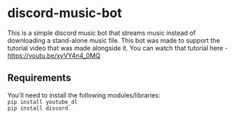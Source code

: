 # discord-music-bot

This is a simple discord music bot that streams music instead of downloading a stand-alone music file. This bot was made to support the tutorial video that was made alongside it.   You can watch that tutorial here - https://youtu.be/xyVY4n4_0MQ

## Requirements
You'll need to install the following modules/libraries:  
```pip install youtube_dl```  
```pip install discord```
